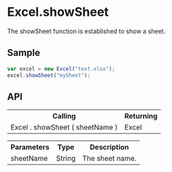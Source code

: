 <H1>Excel.showSheet</H1>

The showSheet function is established to show a sheet.

<h2>Sample</h2>

```javascript
var excel = new Excel("test.xlsx");
excel.showSheet("mySheet");
```

<h2>API</h2>

<table>
<tr><th>Calling</th><th>Returning</th></tr>
<tr><td>Excel . showSheet ( sheetName )</td><td>Excel</td></tr>
</table>


<table>
<tr><th>Parameters</th><th>Type</th><th>Description</th></tr>
<tr><td>sheetName</td><td>String</td><td>The sheet name.</td></tr>
</table>